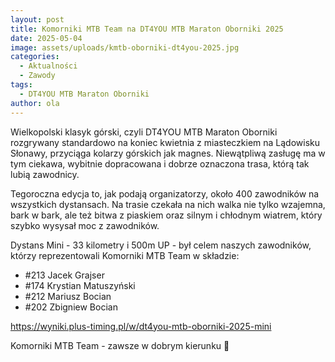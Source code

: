```yaml
---
layout: post
title: Komorniki MTB Team na DT4YOU MTB Maraton Oborniki 2025
date: 2025-05-04
image: assets/uploads/kmtb-oborniki-dt4you-2025.jpg
categories:
  - Aktualności
  - Zawody
tags:
  - DT4YOU MTB Maraton Oborniki
author: ola
---
```

Wielkopolski klasyk górski, czyli DT4YOU MTB Maraton Oborniki rozgrywany standardowo na koniec kwietnia z miasteczkiem na Lądowisku Słonawy, przyciąga kolarzy górskich jak magnes. Niewątpliwą zasługę ma w tym ciekawa, wybitnie dopracowana i dobrze oznaczona trasa, którą tak lubią zawodnicy.
<!--more-->

Tegoroczna edycja to, jak podają organizatorzy, około 400 zawodników na wszystkich dystansach. Na trasie czekała na nich walka nie tylko wzajemna, bark w bark, ale też bitwa z piaskiem oraz silnym i chłodnym wiatrem, który szybko wysysał moc z zawodników.

Dystans Mini - 33 kilometry i 500m UP - był celem naszych zawodników, którzy reprezentowali Komorniki MTB Team w składzie:
- #213 Jacek Grajser
- #174 Krystian Matuszyński
- #212 Mariusz Bocian
- #202 Zbigniew Bocian

https://wyniki.plus-timing.pl/w/dt4you-mtb-oborniki-2025-mini

Komorniki MTB Team - zawsze w dobrym kierunku 🙂
